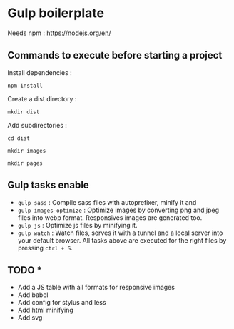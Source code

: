 # Gulp boilerplate
Needs npm : https://nodejs.org/en/

## Commands to execute before starting a project
Install dependencies :

```npm install```

Create a dist directory :

```mkdir dist```

Add subdirectories :

```cd dist```

```mkdir images```

```mkdir pages```

## Gulp tasks enable
* ```gulp sass``` : Compile sass files with autoprefixer, minify it and 
* ```gulp images-optimize``` : Optimize images by converting png and jpeg files into webp format. Responsives images are generated too.
* ```gulp js``` : Optimize js files by minifying it.
* ```gulp watch``` : Watch files, serves it with a tunnel and a local server into your default browser. All tasks above are executed for the right files by pressing ```ctrl + S```.

## TODO *
* Add a JS table with all formats for responsive images
* Add babel
* Add config for stylus and less
* Add html minifying
* Add svg 
